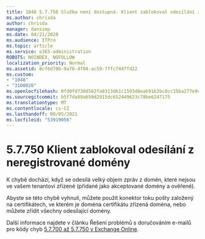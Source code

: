 ```yaml
---
title: 1048 5.7.750 Služba není dostupná. Klient zablokoval odesílání z neregistrovaných domén.
ms.author: chrisda
author: chrisda
manager: dansimp
ms.date: 04/21/2020
ms.audience: ITPro
ms.topic: article
ms.service: o365-administration
ROBOTS: NOINDEX, NOFOLLOW
localization_priority: Normal
ms.assetid: 8cf6d70b-9a78-4f04-ac59-7ffcf44ffd22
ms.custom:
- "1048"
- "3100026"
ms.openlocfilehash: 0fd0fd730d562fa0313d61c1593d6eab91b3bc8cc15ba277e9cd4e4deb6901bd
ms.sourcegitcommit: b5f7da89a650d2915dc652449623c78be6247175
ms.translationtype: MT
ms.contentlocale: cs-CZ
ms.lasthandoff: 08/05/2021
ms.locfileid: "53919056"
---
```

# <a name="57750-client-blocked-from-sending-from-unregistered-domain"></a>5.7.750 Klient zablokoval odesílání z neregistrované domény

K chybě dochází, když se odesílá velký objem zpráv z domén, které nejsou ve vašem tenantovi zřízené (přidané jako akceptované domény a ověřené).

Abyste se této chybě vyhnuli, můžete použít konektor toku pošty založený na certifikátech, ve kterém je doména certifikátu zřízená doména, nebo můžete zřídit všechny odesílající domény.

Další informace najdete v článku Řešení problémů s doručováním e-mailů pro kódy chyb [5.7.700 až 5.7.750 v Exchange Online](https://go.microsoft.com/fwlink/?linkid=2164955).
